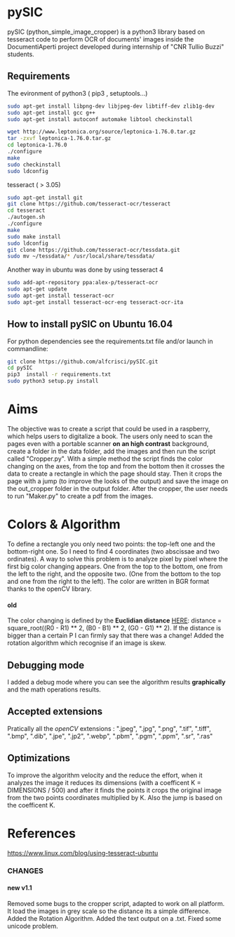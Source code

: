 # pySIC

pySIC (python_simple_image_cropper) is a python3  library  based on tesseract code to perform OCR of documents' images inside the DocumentiAperti project developed during internship of "CNR Tullio Buzzi" students.

## Requirements

The evironment of python3 ( pip3 , setuptools...) 

```bash
sudo apt-get install libpng-dev libjpeg-dev libtiff-dev zlib1g-dev
sudo apt-get install gcc g++
sudo apt-get install autoconf automake libtool checkinstall

wget http://www.leptonica.org/source/leptonica-1.76.0.tar.gz
tar -zxvf leptonica-1.76.0.tar.gz
cd leptonica-1.76.0 
./configure
make
sudo checkinstall
sudo ldconfig
```



tesseract ( > 3.05)

```bash
sudo apt-get install git
git clone https://github.com/tesseract-ocr/tesseract
cd tesseract
./autogen.sh
./configure
make
sudo make install 
sudo ldconfig
git clone https://github.com/tesseract-ocr/tessdata.git 
sudo mv ~/tessdata/* /usr/local/share/tessdata/
```
Another way in ubuntu was done by using tesseract 4

```bash
sudo add-apt-repository ppa:alex-p/tesseract-ocr
sudo apt-get update
sudo apt-get install tesseract-ocr
sudo apt-get install tesseract-ocr-eng tesseract-ocr-ita
```

## How to install pySIC on Ubuntu 16.04

For python dependencies see the requirements.txt file and/or launch in commandline: 

```bash
git clone https://github.com/alfcrisci/pySIC.git
cd pySIC
pip3  install -r requirements.txt
sudo python3 setup.py install
```

# Aims

The objective was to create a script that could be used in a raspberry, which helps users to digitalize a book.
The users only need to scan the pages even with a portable scanner **on an high contrast** background, create a folder in the data folder, add the images and then run the script called "Cropper.py".
With a simple method the script finds the color changing on the axes, from the top and from the bottom then it crosses the data to create a rectangle in which the page should stay. Then it crops the page with a jump (to improve the looks of the output) and save the image on the out_cropper folder in the output folder.
After the cropper, the user needs to run "Maker.py" to create a pdf from the images.

# Colors & Algorithm

To define a rectangle you only need two points: the top-left one and the bottom-right one.
So I need to find 4 coordinates (two abscissae and two ordinates). A way to solve this problem is to analyze pixel by pixel where the first big color changing appears. One from the top to the bottom, one from the left to the right, and the opposite two. (One from the bottom to the top and one from the right to the left).
The color are written in BGR format thanks to the openCV library.
#### old
The color changing is defined by the **Euclidian distance** [HERE](https://en.wikipedia.org/wiki/Color_difference):
distance = square_root((R0 - R1) ** 2, (B0 - B1) ** 2, (G0 - G1) ** 2).
If the distance is bigger than a certain P I can firmly say that there was a change!
Added the rotation algorithm which recognise if an image is skew.

## Debugging mode
I added a debug mode where you can see the algorithm results **graphically** and the math operations results.

## Accepted extensions
Pratically all the *openCV* extensions :
".jpeg", ".jpg", ".png", ".tif", ".tiff", ".bmp", ".dib", ".jpe", ".jp2", ".webp", ".pbm", ".pgm", ".ppm", ".sr", ".ras"

## Optimizations
To improve the algorithm velocity and the reduce the effort, when it analyzes the image it reduces its dimensions (with a coefficent K = DIMENSIONS / 500) and after it finds the points it crops the original image from the two points coordinates multiplied by K.
Also the jump is based on the coefficent K.

# References
https://www.linux.com/blog/using-tesseract-ubuntu

### CHANGES
#### new v1.1
Removed some bugs to the cropper script, adapted to work on all platform.
It load the images in grey scale so the distance its a simple difference.
Added the Rotation Algorithm.
Added the text output on a .txt.
Fixed some unicode problem.
